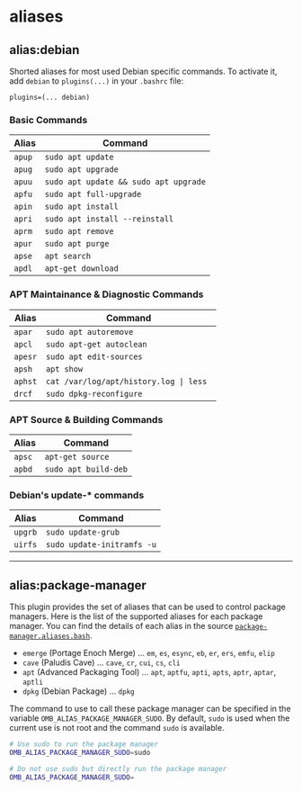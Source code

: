 # aliases

## alias:debian

Shorted aliases for most used Debian specific commands.
To activate it, add `debian` to `plugins(...)` in your `.bashrc` file:

`plugins=(... debian)`

### Basic Commands

| Alias  | Command                               |
| ------ | ------------------------------------- |
| `apup` | `sudo apt update`                     |
| `apug` | `sudo apt upgrade`                    |
| `apuu` | `sudo apt update && sudo apt upgrade` |
| `apfu` | `sudo apt full-upgrade`               |
| `apin` | `sudo apt install`                    |
| `apri` | `sudo apt install --reinstall `       |
| `aprm` | `sudo apt remove`                     |
| `apur` | `sudo apt purge`                      |
| `apse` | `apt search`                          |
| `apdl` | `apt-get download`                    |

### APT Maintainance & Diagnostic Commands

| Alias   | Command                                                |
| ------- | ------------------------------------------------------ |
| `apar`  | `sudo apt autoremove`                                  |
| `apcl`  | `sudo apt-get autoclean`                               |
| `apesr` | `sudo apt edit-sources`                                |
| `apsh`  | `apt show`                                             |
| `aphst` | <code>cat /var/log/apt/history.log &#124; less </code> |
| `drcf`  | `sudo dpkg-reconfigure`                                |

### APT Source & Building Commands

| Alias  | Command              |
| ------ | -------------------- |
| `apsc` | `apt-get source`     |
| `apbd` | `sudo apt build-deb` |

### Debian's update-\* commands

| Alias   | Command                    |
| ------- | -------------------------- |
| `upgrb` | `sudo update-grub`         |
| `uirfs` | `sudo update-initramfs -u` |

----

## alias:package-manager

This plugin provides the set of aliases that can be used to control package managers.  Here is the list of the supported aliases for each package manager.  You can find the details of each alias in the source [`package-manager.aliases.bash`](package-manager.aliases.bash).

- `emerge` (Portage Enoch Merge) ... `em`, `es`, `esync`, `eb`, `er`, `ers`, `emfu`, `elip`
- `cave` (Paludis Cave) ... `cave`, `cr`, `cui`, `cs`, `cli`
- `apt` (Advanced Packaging Tool) ... `apt`, `aptfu`, `apti`, `apts`, `aptr`, `aptar`, `aptli`
- `dpkg` (Debian Package) ... `dpkg`

The command to use to call these package manager can be specified in the variable `OMB_ALIAS_PACKAGE_MANAGER_SUDO`.  By default, `sudo` is used when the current use is not root and the command `sudo` is available.

```bash
# Use sudo to run the package manager
OMB_ALIAS_PACKAGE_MANAGER_SUDO=sudo

# Do not use sudo but directly run the package manager
OMB_ALIAS_PACKAGE_MANAGER_SUDO=
```
